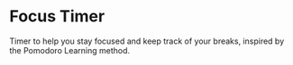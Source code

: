 # Focus Timer
 Timer to help you stay focused and keep track of your breaks, inspired by the Pomodoro Learning method.
